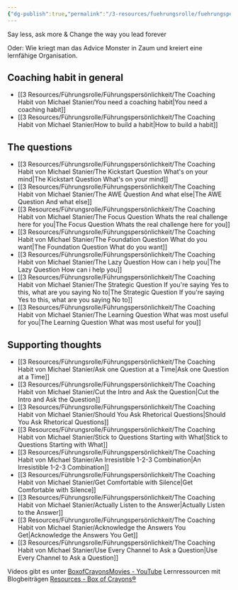 ```yaml
---
{"dg-publish":true,"permalink":"/3-resources/fuehrungsrolle/fuehrungspersoenlichkeit/the-coaching-habit-von-michael-stanier/the-coaching-habit-von-michael-stanier/","title":"The Coaching Habit von Michael Stanier","pinned":true,"tags":["media"],"created":"2024-11-15T15:39:44.776+01:00","updated":"2024-12-08T23:32:14.175+01:00"}
---
```



Say less, ask more & Change the way you lead forever

Oder: Wie kriegt man das Advice Monster in Zaum und kreiert eine lernfähige Organisation.

## Coaching habit in general

- [[3 Resources/Führungsrolle/Führungspersönlichkeit/The Coaching Habit von Michael Stanier/You need a coaching habit\|You need a coaching habit]]
- [[3 Resources/Führungsrolle/Führungspersönlichkeit/The Coaching Habit von Michael Stanier/How to build a habit\|How to build a habit]]

## The questions

- [[3 Resources/Führungsrolle/Führungspersönlichkeit/The Coaching Habit von Michael Stanier/The Kickstart Question What's on your mind\|The Kickstart Question What's on your mind]]
- [[3 Resources/Führungsrolle/Führungspersönlichkeit/The Coaching Habit von Michael Stanier/The AWE Question And what else\|The AWE Question And what else]]
- [[3 Resources/Führungsrolle/Führungspersönlichkeit/The Coaching Habit von Michael Stanier/The Focus Question Whats the real challenge here for you\|The Focus Question Whats the real challenge here for you]]
- [[3 Resources/Führungsrolle/Führungspersönlichkeit/The Coaching Habit von Michael Stanier/The Foundation Question What do you want\|The Foundation Question What do you want]]
- [[3 Resources/Führungsrolle/Führungspersönlichkeit/The Coaching Habit von Michael Stanier/The Lazy Question How can i help you\|The Lazy Question How can i help you]]
- [[3 Resources/Führungsrolle/Führungspersönlichkeit/The Coaching Habit von Michael Stanier/The Strategic Question If you're saying Yes to this, what are you saying No to\|The Strategic Question If you're saying Yes to this, what are you saying No to]]
- [[3 Resources/Führungsrolle/Führungspersönlichkeit/The Coaching Habit von Michael Stanier/The Learning Question What was most useful for you\|The Learning Question What was most useful for you]]

## Supporting thoughts

- [[3 Resources/Führungsrolle/Führungspersönlichkeit/The Coaching Habit von Michael Stanier/Ask one Question at a Time\|Ask one Question at a Time]]
- [[3 Resources/Führungsrolle/Führungspersönlichkeit/The Coaching Habit von Michael Stanier/Cut the Intro and Ask the Question\|Cut the Intro and Ask the Question]]
- [[3 Resources/Führungsrolle/Führungspersönlichkeit/The Coaching Habit von Michael Stanier/Should You Ask Rhetorical Questions\|Should You Ask Rhetorical Questions]]
- [[3 Resources/Führungsrolle/Führungspersönlichkeit/The Coaching Habit von Michael Stanier/Stick to Questions Starting with What\|Stick to Questions Starting with What]]
- [[3 Resources/Führungsrolle/Führungspersönlichkeit/The Coaching Habit von Michael Stanier/An Irresistible 1-2-3 Combination\|An Irresistible 1-2-3 Combination]]
- [[3 Resources/Führungsrolle/Führungspersönlichkeit/The Coaching Habit von Michael Stanier/Get Comfortable with Silence\|Get Comfortable with Silence]]
- [[3 Resources/Führungsrolle/Führungspersönlichkeit/The Coaching Habit von Michael Stanier/Actually Listen to the Answer\|Actually Listen to the Answer]]
- [[3 Resources/Führungsrolle/Führungspersönlichkeit/The Coaching Habit von Michael Stanier/Acknowledge the Answers You Get\|Acknowledge the Answers You Get]]
- [[3 Resources/Führungsrolle/Führungspersönlichkeit/The Coaching Habit von Michael Stanier/Use Every Channel to Ask a Question\|Use Every Channel to Ask a Question]]

Videos gibt es unter [BoxofCrayonsMovies - YouTube](https://www.youtube.com/@BoxofCrayonsMovies/videos)
Lernressourcen mit Blogbeiträgen [Resources - Box of Crayons®](https://boxofcrayons.com/resources/)
